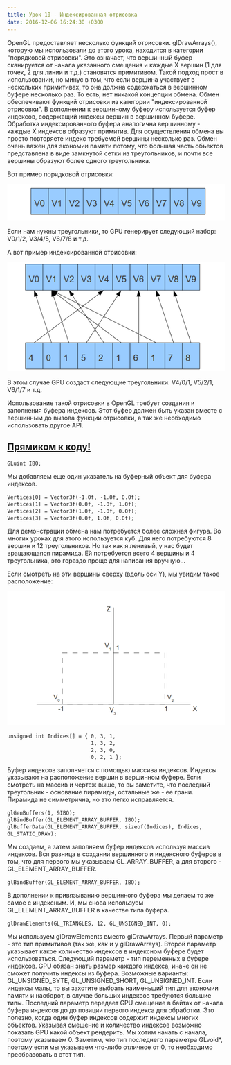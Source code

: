 ```yaml
---
title: Урок 10 - Индексированная отрисовка
date: 2016-12-06 16:24:30 +0300
---
```


OpenGL предоставляет несколько функций отрисовки. glDrawArrays(), которую мы использовали до этого урока, находится в категории "порядковой отрисовки". Это означает, что вершинный буфер сканируется от начала указанного смещения и каждые X вершин (1 для точек, 2 для линии и т.д.) становятся примитивом. Такой подход прост в использовании, но минус в том, что если вершина участвует в нескольких примитивах, то она должна содержаться в вершинном буфере несколько раз. То есть, нет никакой концепции обмена. Обмен обеспечивают функций отрисовки из категории "индексированной отрисовки". В дополнении к вершинному буферу используется буфер индексов, содержащий индексы вершин в вершинном буфере. Обработка индексированного буфера аналогична вершинному - каждые X индексов образуют примитив. Для осуществления обмена вы просто повторяете индекс требуемой вершины несколько раз. Обмен очень важен для экономии памяти потому, что большая часть объектов представлена в виде замкнутой сетки из треугольников, и почти все вершины образуют более одного треугольника.

Вот пример порядковой отрисовки:

![](/images/t10_ordered_draw.png)

Если нам нужны треугольники, то GPU генерирует следующий набор: V0/1/2, V3/4/5, V6/7/8 и т.д.

А вот пример индексированной отрисовки:

![](/images/t10_indexed_draw.png)

В этом случае GPU создаст следующие треугольники: V4/0/1, V5/2/1, V6/1/7 и т.д.

Использование такой отрисовки в OpenGL требует создания и заполнения буфера индексов. Этот буфер должен быть указан вместе с вершинным до вызова функции отрисовки, а так же необходимо использовать другое API.

## [Прямиком к коду!](https://github.com/triplepointfive/ogldev/tree/master/tutorial10)

    GLuint IBO;

Мы добавляем еще один указатель на буферный объект для буфера индексов.

    Vertices[0] = Vector3f(-1.0f, -1.0f, 0.0f);
    Vertices[1] = Vector3f(0.0f, -1.0f, 1.0f);
    Vertices[2] = Vector3f(1.0f, -1.0f, 0.0f);
    Vertices[3] = Vector3f(0.0f, 1.0f, 0.0f);

Для демонстрации обмена нам потребуется более сложная фигура. Во многих уроках для этого используется куб. Для него потребуются 8 вершин и 12 треугольников. Но так как я ленивый, у нас будет вращающаяся пирамида. Ей потребуется всего 4 вершины и 4 треугольника, это гораздо проще для написания вручную...

Если смотреть на эти вершины сверху (вдоль оси Y), мы увидим такое расположение:

![](/images/t10_pyramid.png)

    unsigned int Indices[] = { 0, 3, 1,
                               1, 3, 2,
                               2, 3, 0,
                               0, 2, 1 };

Буфер индексов заполняется с помощью массива индексов. Индексы указывают на расположение вершин в вершинном буфере. Если смотреть на массив и чертеж выше, то вы заметите, что последний треугольник - основание пирамиды, остальные же - ее грани. Пирамида не симметрична, но это легко исправляется.

    glGenBuffers(1, &IBO);
    glBindBuffer(GL_ELEMENT_ARRAY_BUFFER, IBO);
    glBufferData(GL_ELEMENT_ARRAY_BUFFER, sizeof(Indices), Indices, GL_STATIC_DRAW);

Мы создаем, а затем заполняем буфер индексов используя массив индексов. Вся разница в создании вершинного и индексного буферов в том, что для первого мы указываем GL_ARRAY_BUFFER, а для второго - GL_ELEMENT_ARRAY_BUFFER.

    glBindBuffer(GL_ELEMENT_ARRAY_BUFFER, IBO);

В дополнении к привязыванию вершинного буфера мы делаем то же самое с индексным. И, мы снова используем GL_ELEMENT_ARRAY_BUFFER в качестве типа буфера.

    glDrawElements(GL_TRIANGLES, 12, GL_UNSIGNED_INT, 0);

Мы используем glDrawElements вместо glDrawArrays. Первый параметр - это тип примитивов (так же, как и у glDrawArrays). Второй параметр указывает какое количество индексов в индексном буфере будет использоваться. Следующий параметр - тип переменных в буфере индексов. GPU обязан знать размер каждого индекса, иначе он не сможет получить индексы из буфера. Возможные варианты: GL_UNSIGNED_BYTE, GL_UNSIGNED_SHORT, GL_UNSIGNED_INT. Если индексы малы, то вы захотите выбрать наименьший тип для экономии памяти и наоборот, в случае больших индексов требуются большие типы. Последний параметр передает GPU смещение в байтах от начала буфера индексов до до позиции первого индекса для обработки. Это полезно, когда один буфер индексов содержит индексы многих объектов. Указывая смещение и количество индексов возможно показать GPU какой объект рендерить. Мы хотим начать с начала, поэтому указываем 0. Заметим, что тип последнего параметра GLvoid*, поэтому если мы указываем что-либо отличное от 0, то необходимо преобразовать в этот тип.
